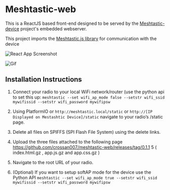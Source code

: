# Meshtastic-web

This is a ReactJS based front-end designed to be served by the [Meshtastic-device](https://github.com/meshtastic/Meshtastic-device) project's embedded webserver.

This project imports the [Meshtastic.js library](https://github.com/meshtastic/meshtastic.js) for communication with the device

![React App Screenshot](images/screenshot_1.png)


![Gif](images/meshtasticreactv0.5.gif)

## Installation Instructions

1. Connect your radio to your local WiFi network/router (use the python api to set this up: `meshtastic --set wifi_ap_mode false --setstr wifi_ssid mywifissid --setstr wifi_password mywifipsw`

1. Using PlatformIO or `http://meshtastic.local/static` or `http://[IP Displayed on Mestashtic Device]/static` navigate to your radio’s /static page.

1. Delete all files on SPIFFS (SPI Flash File System) using the delete links.

1. Upload the three files attached to the following page https://github.com/crossan007/meshtastic-web/releases/tag/0.1.1 5 ( index.html.gz , app.js.gz and app.css.gz )

1. Navigate to the root URL of your radio.

1. (Optional) If you want to setup softAP mode for the device use the Python API `meshtastic --set wifi_ap_mode true --setstr wifi_ssid mywifissid --setstr wifi_password mywifipsw`
